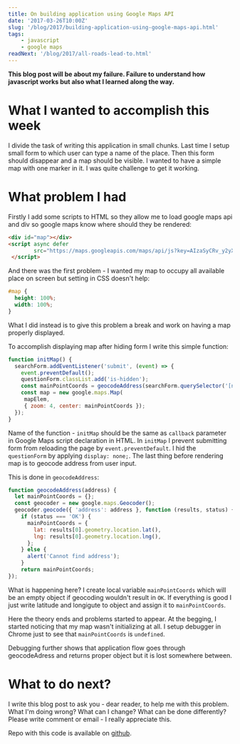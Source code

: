 ```yaml
---
title: On building application using Google Maps API
date: '2017-03-26T10:00Z'
slug: '/blog/2017/building-application-using-google-maps-api.html'
tags: 
    - javascript
    - google maps
readNext: '/blog/2017/all-roads-lead-to.html'
---
```


**This blog post will be about my failure. Failure to understand how
javascript works but also what I learned along the way.**

What I wanted to accomplish this week
=====================================

I divide the task of writing this application in small chunks. Last time
I setup small form to which user can type a name of the place. Then this
form should disappear and a map should be visible. I wanted to have a
simple map with one marker in it. I was quite challenge to get it
working.

What problem I had
==================

Firstly I add some scripts to HTML so they allow me to load google maps
api and div so google maps know where should they be rendered:

```html
<div id="map"></div>
<script async defer
        src="https://maps.googleapis.com/maps/api/js?key=AIzaSyCRv_y2yX-QyB7LcQDZKPYaItS8p3AYEQg&callback=initMap">
 </script>
```

And there was the first problem - I wanted my map to occupy all
available place on screen but setting in CSS doesn't help:

```css
#map {
  height: 100%;
  width: 100%;
}
```

What I did instead is to give this problem a break and work on having a
map properly displayed.

To accomplish displaying map after hiding form I write this simple
function:

```javascript
function initMap() {
  searchForm.addEventListener('submit', (event) => {
    event.preventDefault();
    questionForm.classList.add('is-hidden');
    const mainPointCoords = geocodeAddress(searchForm.querySelector('[name=place]').value);
    const map = new google.maps.Map(
     mapElem,
     { zoom: 4, center: mainPointCoords });
  });
}
```

Name of the function - `initMap` should be the same as `callback`
parameter in Google Maps script declaration in HTML. In `initMap` I
prevent submitting form from reloading the page by
`event.preventDefault`. I hid the `questionForm` by applying
`display: none;`. The last thing before rendering map is to geocode
address from user input.

This is done in `geocodeAddress`:

```javascript
function geocodeAddress(address) {
  let mainPointCoords = {};
  const geocoder = new google.maps.Geocoder();
  geocoder.geocode({ 'address': address }, function (results, status) {
    if (status === 'OK') {
      mainPointCoords = {
        lat: results[0].geometry.location.lat(),
        lng: results[0].geometry.location.lng(),
      };
    } else {
      alert('Cannot find address');
    }
    return mainPointCoords;
});
```

What is happening here? I create local variable `mainPointCoords` which
will be an empty object if geocoding wouldn't result in `OK`. If
everything is good I just write latitude and longigute to object and
assign it to `mainPointCoords`.

Here the theory ends and problems started to appear. At the begging, I
started noticing that my map wasn't initializing at all. I setup
debugger in Chrome just to see that `mainPointCoords` is `undefined`.

Debugging further shows that application flow goes through geocodeAdress
and returns proper object but it is lost somewhere between.

What to do next?
================

I write this blog post to ask you - dear reader, to help me with this
problem. What I'm doing wrong? What can I change? What can be done
differently? Please write comment or email - I really appreciate this.

Repo with this code is available on
[github](https://github.com/krzysztofzuraw/all-roads-lead-to).
